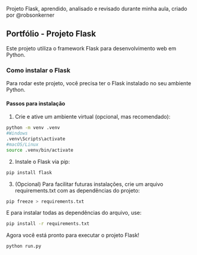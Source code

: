Projeto Flask, aprendido, analisado e revisado durante minha aula, criado por @robsonkerner

## Portfólio - Projeto Flask
Este projeto utiliza o framework Flask para desenvolvimento web em Python.

### Como instalar o Flask
Para rodar este projeto, você precisa ter o Flask instalado no seu ambiente Python.

#### Passos para instalação
1. Crie e ative um ambiente virtual (opcional, mas recomendado):
```bash
python -m venv .venv
#Windows
.venv\Scripts\activate
#macOS/Linux
source .venv/bin/activate
```
2. Instale o Flask via pip:
```bash
pip install flask
```
3. (Opcional) Para facilitar futuras instalações, crie um arquivo requirements.txt com as dependências do projeto:
```bash
pip freeze > requirements.txt
```
E para instalar todas as dependências do arquivo, use:
```bash
pip install -r requirements.txt
```
Agora você está pronto para executar o projeto Flask!
```bash
python run.py
```
